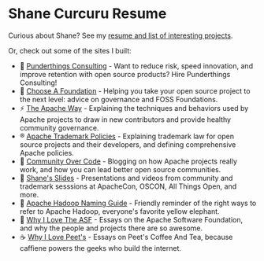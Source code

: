 # Shane Curcuru Resume 

Curious about Shane?  See my [resume and list of interesting projects](http://shanecurcuru.org/).

Or, check out some of the sites I built:

- :gem: [Punderthings Consulting](http://punderthings.com/) - Want to reduce risk, speed innovation, and improve retention with open source products? Hire Punderthings Consulting!
- :checkered_flag: [Choose A Foundation](http://chooseafoundation.com/) - Helping you take your open source project to the next level: advice on governance and FOSS Foundations.
- :zap: [The Apache Way](http://theapacheway.com/) - Explaining the techniques and behaviors used by Apache projects to draw in new contributors and provide healthy community governance.
- :registered: [Apache Trademark Policies](https://www.apache.org/foundation/marks/resources) - Explaining trademark law for open source projects and their developers, and defining comprehensive Apache policies.
- :yellow_heart: [Community Over Code](http://communityovercode.com/) - Blogging on how Apache projects really work, and how you can lead better open source communities.
- :book: [Shane's Slides](http://shaneslides.com/) - Presentations and videos from community and trademark sesssions at ApacheCon, OSCON, All Things Open, and more.
- :elephant: [Apache Hadoop Naming Guide](http://hadoop.biz/) - Friendly reminder of the right ways to refer to Apache Hadoop, everyone's favorite yellow elephant.
- :purple_heart: [Why I Love The ASF](http://whyilovetheasf.com/) - Essays on the Apache Software Foundation, and why the people and projects there are so awesome.
- :coffee: [Why I Love Peet's](http://whyilovepeets.com/) - Essays on Peet's Coffee And Tea, because caffiene powers the geeks who build the internet.

